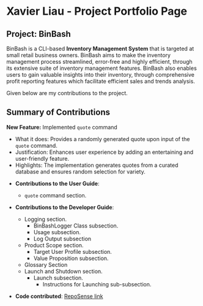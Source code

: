 # Xavier Liau - Project Portfolio Page

## Project: BinBash

BinBash is a CLI-based **Inventory Management System** that is targeted at small retail business owners.
BinBash aims to make the inventory management process streamlined, error-free and highly efficient, through its
extensive suite of inventory management features.
BinBash also enables users to gain valuable insights into their inventory, through comprehensive profit reporting
features which facilitate efficient sales and trends analysis.

Given below are my contributions to the project.

## Summary of Contributions

**New Feature:** Implemented `quote` command
- What it does: Provides a randomly generated quote upon input of the `quote` command.
- Justification: Enhances user experience by adding an entertaining and user-friendly feature.
- Highlights: The implementation generates quotes from a curated database and ensures random selection for variety.

* **Contributions to the User Guide**:
    * `quote` command section.

* **Contributions to the Developer Guide**:
    * Logging section.
        * BinBashLogger Class subsection.
        * Usage subsection.
        * Log Output subsection
    * Product Scope section.
        * Target User Profile subsection.
        * Value Proposition subsection.
    * Glossary Section
    * Launch and Shutdown section.
        * Launch subsection.
            * Instructions for Launching sub-subsection.

* **Code contributed**: [RepoSense link](https://nus-cs2113-ay2324s2.github.io/tp-dashboard/?search=XavierLiau34&breakdown=true)
